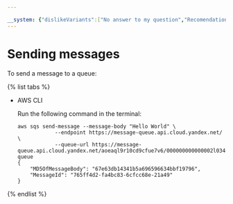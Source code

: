 ```yaml
---

__system: {"dislikeVariants":["No answer to my question","Recomendations didn't help","The content doesn't match title","Other"]}
---
```

# Sending messages

To send a message to a queue:

{% list tabs %}

- AWS CLI

  Run the following command in the terminal:

  ```
  aws sqs send-message --message-body "Hello World" \
              --endpoint https://message-queue.api.cloud.yandex.net/ \
              --queue-url https://message-queue.api.cloud.yandex.net/aoeaql9r10cd9cfue7v6/000000000000002l034r/sample-queue
  {
      "MD5OfMessageBody": "67e63db14341b5a696596634bbf19796", 
      "MessageId": "765ff4d2-fa4bc83-6cfcc68e-21a49"
  }
  ```

{% endlist %}

